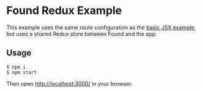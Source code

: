 # Found Redux Example

This example uses the same route configuration as the [basic JSX example](../basic-jsx), but uses a shared Redux store between Found and the app.

## Usage

```
$ npm i
$ npm start
```

Then open [http://localhost:3000/](http://localhost:3000/) in your browser.
